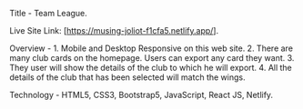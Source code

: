 Title - Team League.

Live Site Link: [https://musing-joliot-f1cfa5.netlify.app/].

Overview - 1. Mobile and Desktop Responsive on this web site. 
           2. There are many club cards on the homepage. Users can export any card they want.
           3. They user will show the details of the club to which he will export.
           4. All the details of the club that has been selected will match the wings.

Technology - HTML5, CSS3, Bootstrap5, JavaScript, React JS, Netlify.
